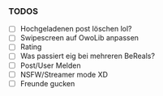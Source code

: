 ###  TODOS
- [ ] Hochgeladenen post löschen lol?
- [ ] Swipescreen auf OwoLib anpassen
- [ ] Rating
- [ ] Was passiert eig bei mehreren BeReals?
- [ ] Post/User Melden
- [ ] NSFW/Streamer mode XD
- [ ] Freunde gucken
